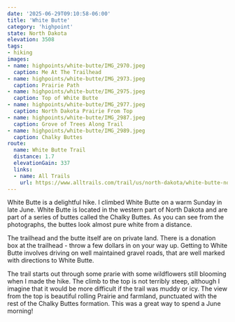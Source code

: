 ```yaml
---
date: '2025-06-29T09:10:58-06:00'
title: 'White Butte'
category: 'highpoint'
state: North Dakota
elevation: 3508
tags:
- hiking
images:
- name: highpoints/white-butte/IMG_2970.jpeg
  caption: Me At The Trailhead
- name: highpoints/white-butte/IMG_2973.jpeg
  caption: Prairie Path
- name: highpoints/white-butte/IMG_2975.jpeg
  caption: Top of White Butte
- name: highpoints/white-butte/IMG_2977.jpeg
  caption: North Dakota Prairie From Top
- name: highpoints/white-butte/IMG_2987.jpeg
  caption: Grove of Trees Along Trail
- name: highpoints/white-butte/IMG_2989.jpeg
  caption: Chalky Buttes
route:
  name: White Butte Trail
  distance: 1.7
  elevationGain: 337
  links:
  - name: All Trails
    url: https://www.alltrails.com/trail/us/north-dakota/white-butte-north-dakotas-highpoint-trail
---
```

White Butte is a delightful hike.  I climbed White Butte on a warm Sunday in late June.  White Butte is located in the western part of North Dakota and are part of a series of buttes called the Chalky Buttes.  As you can see from the photographs, the buttes look almost pure white from a distance.

The trailhead and the butte itself are on private land.  There is a donation box at the trailhead - throw a few dollars in on your way up.  Getting to White Butte involves driving on well maintained gravel roads, that are well marked with directions to White Butte.

The trail starts out through some prarie with some wildflowers still blooming when I made the hike.  The climb to the top is not terribly steep, although I imagine that it would be more difficult if the trail was muddy or icy.  The view from the top is beautiful rolling Prairie and farmland, punctuated with the rest of the Chalky Buttes formation.  This was a great way to spend a June morning!

